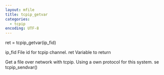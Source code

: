 ```yaml
---
layout: mfile
title: tcpip_getvar
categories:
  - tcpip
encoding: UTF-8
---
```



 ret = tcpip\_getvar(ip\_fid)

 ip\_fid    File id for tcpip channel.
 ret       Variable to return

Get a file over network with tcpip.
Using a own protocol for this system.
se tcpip\_sendvar()